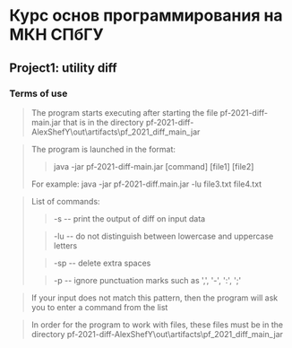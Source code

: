 # Курс основ программирования на МКН СПбГУ
## Project1:  utility diff
### Terms of use
>The program starts executing after starting the file pf-2021-diff-main.jar
>that is in the directory pf-2021-diff-AlexShefY\out\artifacts\pf_2021_diff_main_jar

>The program is launched in the format: 
>> java -jar pf-2021-diff-main.jar [command] [file1] [file2]
> 
> For example: java -jar pf-2021-diff.main.jar -lu file3.txt file4.txt

> List of commands:
>> -s  -- print the output of diff on input data
> 
>> -lu  -- do not distinguish between lowercase and uppercase letters
> 
>> -sp -- delete extra spaces
> 
>> -p -- ignore punctuation marks such as ',', '-', ':', ';'

>If your input does not match this pattern, then the program will
> ask you to enter a command from the list

> In order for the program to work with files, 
> these files must be in the directory 
> pf-2021-diff-AlexShefY\out\artifacts\pf_2021_diff_main_jar

